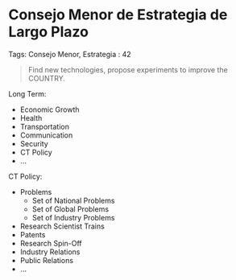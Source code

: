 # Consejo Menor de Estrategia de Largo Plazo

Tags: Consejo Menor, Estrategia
: 42

> Find new technologies, propose experiments to improve the COUNTRY.
>

Long Term:

- Economic Growth
- Health
- Transportation
- Communication
- Security
- CT Policy
- …

CT Policy:

- Problems
    - Set of National Problems
    - Set of Global Problems
    - Set of Industry Problems
- Research Scientist Trains
- Patents
- Research Spin-Off
- Industry Relations
- Public Relations
- …
